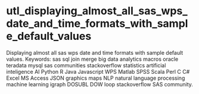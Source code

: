 # utl_displaying_almost_all_sas_wps_date_and_time_formats_with_sample_default_values
Displaying almost all sas wps date and time formats with sample default values. Keywords: sas sql join merge big data analytics macros oracle teradata mysql sas communities stackoverflow statistics artificial inteligence AI Python R Java Javascript WPS Matlab SPSS Scala Perl C C# Excel MS Access JSON graphics maps NLP natural language processing machine learning igraph DOSUBL DOW loop stackoverflow SAS community.
